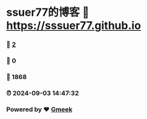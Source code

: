 # ssuer77的博客 :link: https://sssuer77.github.io 
### :page_facing_up: [2](https://sssuer77.github.io/tag.html) 
### :speech_balloon: 0 
### :hibiscus: 1868 
### :alarm_clock: 2024-09-03 14:47:32 
### Powered by :heart: [Gmeek](https://github.com/Meekdai/Gmeek)

